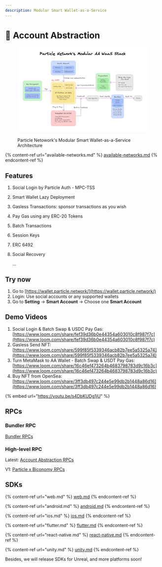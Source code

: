 ```yaml
---
description: Modular Smart Wallet-as-a-Service
---
```


# 💫 Account Abstraction

<figure><img src="../../.gitbook/assets/img_v2_7c036add-89e6-4709-a579-0a50af3c9bfg.png" alt=""><figcaption><p>Particle Netowork's Modular Smart Wallet-as-a-Service Architecture</p></figcaption></figure>

{% content-ref url="available-networks.md" %}
[available-networks.md](available-networks.md)
{% endcontent-ref %}

## Features

1. Social Login by Particle Auth - MPC-TSS
2. Smart Wallet Lazy Deployment
3. Gasless Transactions: sponsor transactions as you wish
4. Pay Gas using any ERC-20 Tokens
5. Batch Transactions
6. Session Keys
7. ERC 6492
8.  Social Recovery

    ...

## Try now

1. Go to [https://wallet.particle.network/](https://wallet.particle.network/)
2. Login: Use social accounts or any supported wallets
3. Go to **Setting** -> **Smart Account** -> Choose one **Smart Account**

## Demo Videos

1. Social Login & Batch Swap & USDC Pay Gas: [https://www.loom.com/share/fef39d36b0e44354a603010c8f987f7c](https://www.loom.com/share/fef39d36b0e44354a603010c8f987f7c)
2. Gasless Send NFT: [https://www.loom.com/share/599f85f5339346acb82b7ee5a5325a74](https://www.loom.com/share/599f85f5339346acb82b7ee5a5325a74)
3. Turn MetaMask to AA Wallet - Batch Swap & USDT Pay Gas: [https://www.loom.com/share/16c46ef473264b4683798783d9c16b3c](https://www.loom.com/share/16c46ef473264b4683798783d9c16b3c)
4. Buy NFT from OpenSea: [https://www.loom.com/share/3ff3db497c244e5e99db2b1448a86d16](https://www.loom.com/share/3ff3db497c244e5e99db2b1448a86d16)

{% embed url="https://youtu.be/s4DbKUDg1jU" %}

## RPCs

### Bundler RPC

[Bundler RPCs](../node-service/evm-chains-api/bundler-rpc.md)

### High-level RPC

Latest: [Account Abstraction RPCs](../node-service/evm-chains-api/account-abstraction-rpc.md)

V1: [Particle x Biconomy RPCs ](../node-service/evm-chains-api/account-abstraction-rpc-v1.md)

## SDKs

{% content-ref url="web.md" %}
[web.md](web.md)
{% endcontent-ref %}

{% content-ref url="android.md" %}
[android.md](android.md)
{% endcontent-ref %}

{% content-ref url="ios.md" %}
[ios.md](ios.md)
{% endcontent-ref %}

{% content-ref url="flutter.md" %}
[flutter.md](flutter.md)
{% endcontent-ref %}

{% content-ref url="react-native.md" %}
[react-native.md](react-native.md)
{% endcontent-ref %}

{% content-ref url="unity.md" %}
[unity.md](unity.md)
{% endcontent-ref %}

Besides, we will release SDKs for Unreal, and more platforms soon!
